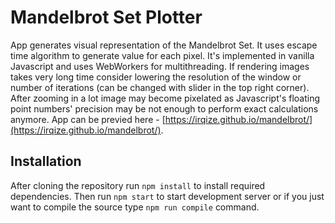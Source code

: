 # Mandelbrot Set Plotter
App generates visual representation of the Mandelbrot Set.
It uses escape time algorithm to generate value for each pixel.
It's implemented in vanilla Javascript and uses WebWorkers for multithreading.
If rendering images takes very long time consider lowering the resolution of the window or number of iterations (can be changed with slider in the top right corner). 
After zooming in a lot image may become pixelated as Javascript's floating point numbers' precision may be not enough to perform exact calculations anymore.
App can be previed here - [https://irqize.github.io/mandelbrot/](https://irqize.github.io/mandelbrot/).
## Installation
After cloning the repository run ```npm install``` to install required dependencies. Then run ```npm start``` to start development server or if you just want to compile the source type ```npm run compile``` command.
